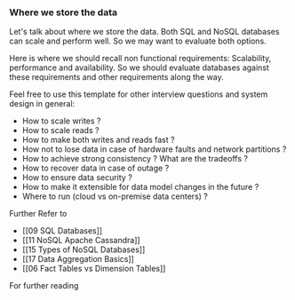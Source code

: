 ### Where we store the data

Let's talk about where we store the data. Both SQL and NoSQL databases can scale and perform well. So we may want to evaluate both options. 

Here is where we should recall non functional requirements: Scalability, performance and availability. So we should evaluate databases against these requirements and other requirements along the way.

Feel free to use this template for other interview questions and system design in general: 

- How to scale writes ?
- How to scale reads ?
- How to make both writes and reads fast ?
- How not to lose data in case of hardware faults and network partitions ?
- How to achieve strong consistency ? What are the tradeoffs ?
- How to recover data in case of outage ?
- How to ensure data security ?
- How to make it extensible for data model changes in the future ?
- Where to run (cloud vs on-premise data centers) ?

Further Refer to 
- [[09 SQL Databases]]  
- [[11 NoSQL Apache Cassandra]] 
- [[15 Types of NoSQL Databases]] 
- [[17 Data Aggregation Basics]]
- [[06 Fact Tables vs Dimension Tables]]

For further reading